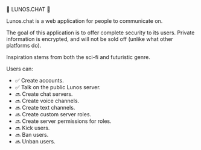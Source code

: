 🌌 LUNOS.CHAT 🌌

Lunos.chat is a web application for people to communicate on.

The goal of this application is to offer complete security to its users.
Private information is encrypted, and will not be sold off (unlike what other platforms do).

Inspiration stems from both the sci-fi and futuristic genre.

Users can:

- ✅ Create accounts.
- ✅ Talk on the public Lunos server.
- 🔜 Create chat servers.
- 🔜 Create voice channels.
- 🔜 Create text channels.
- 🔜 Create custom server roles.
- 🔜 Create server permissions for roles.
- 🔜 Kick users.
- 🔜 Ban users.
- 🔜 Unban users.
